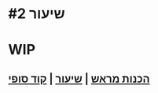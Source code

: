 # שיעור #2  
# WIP
## [הכנות מראש](prerequisite.md) | [שיעור](lesson.md) | [קוד סופי](res/final-code/TeamCode/src/main/java/org/firstinspires/ftc/teamcode/TankDrive.java)
